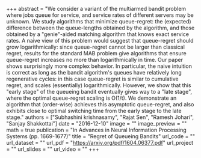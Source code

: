 +++
abstract = "We consider a variant of the multiarmed bandit problem where jobs queue for service, and service rates of different servers may be unknown. We study algorithms that minimize queue-regret: the (expected) difference between the queue-lengths obtained by the algorithm, and those obtained by a \"genie\"-aided matching algorithm that knows exact service rates. A naive view of this problem would suggest that queue-regret should grow logarithmically: since queue-regret cannot be larger than classical regret, results for the standard MAB problem give algorithms that ensure queue-regret increases no more than logarithmically in time. Our paper shows surprisingly more complex behavior. In particular, the naive intuition is correct as long as the bandit algorithm's queues have relatively long regenerative cycles: in this case queue-regret is similar to cumulative regret, and scales (essentially) logarithmically. However, we show that this \"early stage\" of the queueing bandit eventually gives way to a \"late stage\", where the optimal queue-regret scaling is O(1/t). We demonstrate an algorithm that (order-wise) achieves this asymptotic queue-regret, and also exhibits close to optimal switching time from the early stage to the late stage."
authors = ["Subhashini krishnasamy", "Rajat Sen", "Ramesh Johari", "Sanjay Shakkottai"]
date = "2016-12-10"
image = ""
image_preview = ""
math = true
publication = "In Advances in Neural Information Processing Systems (pp. 1669-1677)"
title = "Regret of Queueing Bandits"
url_code = ""
url_dataset = ""
url_pdf = "https://arxiv.org/pdf/1604.06377.pdf"
url_project = ""
url_slides = ""
url_video = ""
+++

